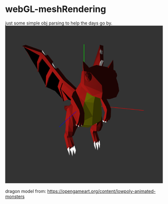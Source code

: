 # webGL-meshRendering
just some simple obj parsing to help the days go by.
![](screenshot.png)

dragon model from: https://opengameart.org/content/lowpoly-animated-monsters

